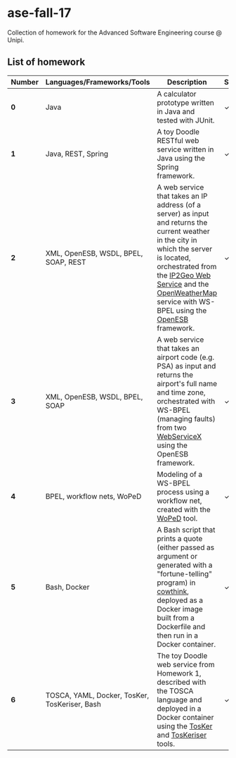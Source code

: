 # ase-fall-17
Collection of homework for the Advanced Software Engineering course @ Unipi.

## List of homework

Number | Languages/Frameworks/Tools | Description | Submitted | Passed
------ | -------------------------- | ----------- | --------- | ------
**0** | Java | A calculator prototype written in Java and tested with JUnit. | ✓ | ✓
**1** | Java, REST, Spring | A toy Doodle RESTful web service written in Java using the Spring framework. | ✓ | ✓
**2** | XML, OpenESB, WSDL, BPEL, SOAP, REST | A web service that takes an IP address (of a server) as input and returns the current weather in the city in which the server is located, orchestrated from the [IP2Geo Web Service](https://ws.cdyne.com/ip2geo/ip2geo.asmx) and the [OpenWeatherMap](http://openweathermap.org) service with WS-BPEL using the [OpenESB](http://www.open-esb.net) framework. | ✓ | ✓
**3** | XML, OpenESB, WSDL, BPEL, SOAP | A web service that takes an airport code (e.g. PSA) as input and returns the airport's full name and time zone, orchestrated with WS-BPEL (managing faults) from two [WebServiceX](http://www.webservicex.net/new/Home/Index) using the OpenESB framework. | ✓ | ✓
**4** | BPEL, workflow nets, WoPeD | Modeling of a WS-BPEL process using a workflow net, created with the [WoPeD](http://woped.dhbw-karlsruhe.de/woped/) tool. | ✓ | ?
**5** | Bash, Docker | A Bash script that prints a quote (either passed as argument or generated with a "fortune-telling" program) in [cowthink](https://en.wikipedia.org/wiki/Cowthink), deployed as a Docker image built from a Dockerfile and then run in a Docker container. | ✓ | ✓
**6** | TOSCA, YAML, Docker, TosKer, TosKeriser, Bash | The toy Doodle web service from Homework 1, described with the TOSCA language and deployed in a Docker container using the [TosKer](https://github.com/di-unipi-socc/TosKer) and [TosKeriser](https://github.com/di-unipi-socc/TosKeriser) tools. | ✓ | ?
